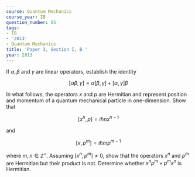 ```yaml
---
course: Quantum Mechanics
course_year: IB
question_number: 65
tags:
- IB
- '2013'
- Quantum Mechanics
title: 'Paper 3, Section I, B '
year: 2013
---
```




If $\alpha, \beta$ and $\gamma$ are linear operators, establish the identity

$$[\alpha \beta, \gamma]=\alpha[\beta, \gamma]+[\alpha, \gamma] \beta$$

In what follows, the operators $x$ and $p$ are Hermitian and represent position and momentum of a quantum mechanical particle in one-dimension. Show that

$$\left[x^{n}, p\right]=i \hbar n x^{n-1}$$

and

$$\left[x, p^{m}\right]=i \hbar m p^{m-1}$$

where $m, n \in \mathbb{Z}^{+}$. Assuming $\left[x^{n}, p^{m}\right] \neq 0$, show that the operators $x^{n}$ and $p^{m}$ are Hermitian but their product is not. Determine whether $x^{n} p^{m}+p^{m} x^{n}$ is Hermitian.